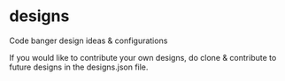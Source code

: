 # designs
Code banger design ideas &amp; configurations

If you would like to contribute your own designs, do clone &amp; contribute to future designs in the designs.json file.
